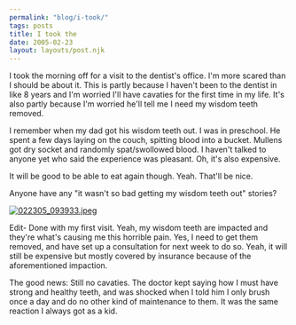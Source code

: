 ```yaml
---
permalink: "blog/i-took/"
tags: posts
title: I took the
date: 2005-02-23
layout: layouts/post.njk
---
```


I took the morning off for a visit to the dentist's office. I'm more scared than I should be about it. This is partly because I haven't been to the dentist in like 8 years and I'm worried I'll have cavaties for the first time in my life. It's also partly because I'm worried he'll tell me I need my wisdom teeth removed.

I remember when my dad got his wisdom teeth out. I was in preschool. He spent a few days laying on the couch, spitting blood into a bucket. Mullens got dry socket and randomly spat/swollowed blood. I haven't talked to anyone yet who said the experience was pleasant. Oh, it's also expensive.

It will be good to be able to eat again though. Yeah. That'll be nice.

Anyone have any "it wasn't so bad getting my wisdom teeth out" stories?

[<img src="http://pics.livejournal.com/wasson/pic/00013fb7" alt="022305_093933.jpeg" border="0" />][1]

Edit- Done with my first visit. Yeah, my wisdom teeth are impacted and they're what's causing me this horrible pain. Yes, I need to get them removed, and have set up a consultation for next week to do so. Yeah, it will still be expensive but mostly covered by insurance because of the aforementioned impaction. 

The good news: Still no cavaties. The doctor kept saying how I must have strong and healthy teeth, and was shocked when I told him I only brush once a day and do no other kind of maintenance to them. It was the same reaction I always got as a kid.

 [1]: http://pics.livejournal.com/wasson/pic/00013fb7/